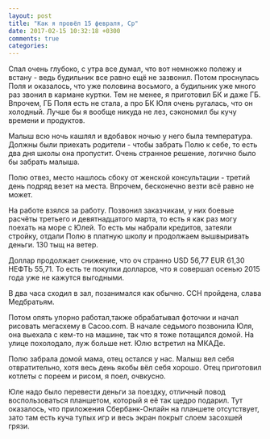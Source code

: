 ```yaml
---
layout: post
title: "Как я провёл 15 февраля, Ср"
date: 2017-02-15 10:32:18 +0300
comments: true
categories: 
---
```

Спал очень глубоко, с утра все думал, что вот немножко полежу и встану - ведь будильник все равно ещё не зазвонил. Потом проснулась Поля и оказалось, что уже половина восьмого, а будильник уже много раз звонил в кармане куртки. Тем не менее, я приготовил БК и даже ГБ. Впрочем, ГБ Поля есть не стала, а про БК Юля очень ругалась, что он холодный. Лучше бы я вообще никуда не лез, сэкономил бы кучу времени и продуктов.

Малыш всю ночь кашлял и вдобавок ночью у него была температура. Должны были приехать родители - чтобы забрать Полю к себе, то есть два дня школы она пропустит. Очень странное решение, логично было бы забрать малыша.

Полю отвез, место нашлось сбоку от женской консультации - третий день подряд везет на места. Впрочем, бесконечно везти всё равно не может. 

На работе взялся за работу. Позвонил заказчикам, у них боевые расчёты третьего и девятнадцатого марта, то есть я как раз могу поехать на море с Юлей. То есть мы набрали кредитов, затеяли стройку, отдали Полю в платную школу и продолжаем вышвыривать деньги. 130 тыщ на ветер.

Доллар продолжает снижение, что оч странно USD 56,77 EUR 61,30 НЕФТЬ 55,71. То есть те покупки долларов, что я совершал осенью 2015 года уже не кажутся выгодными.

В два часа сходил в зал, позанимался как обычно. ССН пройдена, слава Медбратьям.

Потом опять упорно работал,также обрабатывал фоточки и начал рисовать мегасхему в Cacoo.com. В начале седьмого позвонила Юля, она выехала с кем-то на машине, так что я тоже потащился домой. На улице похолодало, луж больше нет. Юлю встретил на МКАДе.

Полю забрала домой мама, отец остался у нас. Малыш вел себя отвратительно, хотя весь день якобы вёл себя хорошо. Отец приготовил котлеты с пореем и рисом, я поел, очвкусно.

Юле надо было перевести деньги за поездку, отличный повод воспользоваться планшетом, который я её так щедро подарил. Тут оказалось, что приложения Сбербанк-Онлайн на планшете отсутствует, зато там есть куча тупых игр и весь экран покрыт слоем засохшей грязи.